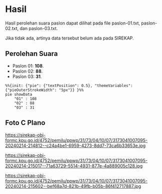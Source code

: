 # Hasil

Hasil perolehan suara paslon dapat dilihat pada file paslon-01.txt, paslon-02.txt, dan paslon-03.txt.

Jika tidak ada, artinya data tersebut belum ada pada SIREKAP.

## Perolehan Suara

 * Paslon 01: **108**.
 * Paslon 02: **88**.
 * Paslon 03: **31**.

```mermaid
%%{init: {"pie": {"textPosition": 0.5}, "themeVariables": {"pieOuterStrokeWidth": "5px"}} }%%
pie showData
    "01" : 108
    "02" : 88
    "03" : 31
```
## Foto C Plano

https://sirekap-obj-formc.kpu.go.id/4752/pemilu/ppwp/31/73/04/10/07/3173041007095-20240214-214812--c24a4be1-6959-4273-8dd7-73ca6b33653e.jpg

https://sirekap-obj-formc.kpu.go.id/4752/pemilu/ppwp/31/73/04/10/07/3173041007095-20240214-215017--71a63729-5514-4931-877e-4a889005c128.jpg

https://sirekap-obj-formc.kpu.go.id/4752/pemilu/ppwp/31/73/04/10/07/3173041007095-20240214-215602--bef68a7d-821b-49fb-b05b-86f412717887.jpg

